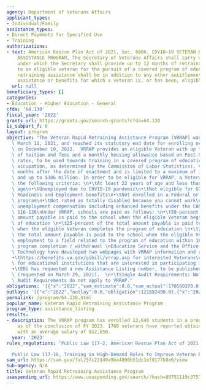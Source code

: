 ```yaml
---
agency: Department of Veterans Affairs
applicant_types:
- Individual/Family
assistance_types:
- Direct Payments for Specified Use
- Training
authorizations:
- text: American Rescue Plan Act of 2021, Sec. 8006. COVID–19 VETERAN RAPID RETRAINING
    ASSISTANCE PROGRAM, The Secretary of Veterans Affairs shall carry out a program
    under which the Secretary shall provide up to 12 months of retraining assistance
    to an eligible veteran for the pursuit of a covered program of education. Such
    retraining assistance shall be in addition to any other entitlement to educational
    assistance or benefits for which a veteran is, or has been, eligible.
  url: null
beneficiary_types: []
categories:
- Education - Higher Education - General
cfda: '64.130'
fiscal_year: '2022'
grants_url: https://grants.gov/search-grants?cfda=64.130
is_subpart_f: 0
layout: program
objective: "The Veteran Rapid Retraining Assistance Program (VRRAP) was enacted on\
  \ March 11, 2021, and reached its statutory end date for enrolling new students\
  \ on December 10, 2022.  VRRAP provides an eligible Veteran with up to 12 months\
  \ of tuition and fees and a monthly housing allowance based on Post-9/11 GI Bill\
  \ rates, to be used towards training in a covered program of education (high demand\
  \ occupation, as determined by the Commission of Labor Statistics). VRRAP ends 21\
  \ months after the date of enactment and is limited to a maximum of 17,250 participants\
  \ and up to $386 million. In order to be eligible for VRRAP, a Veteran must meet\
  \ the following criteria: \n•\tAt least 22 years of age and less than 67 years of\
  \ age\n•\tUnemployed due to COVID-19 pandemic\n•\tNot eligible for GI Bill or Veteran\
  \ Readiness and Employment benefits\n•\tNot enrolled in a Federal or State jobs\
  \ program\n•\tNot rated as totally disabled because you cannot work\n•\tNot receiving\
  \ unemployment compensation including enhanced benefits under the CARES Act, P.L.\
  \ 116-136\nUnder VRRAP, schools are paid as follows: \n•\t50-percent of the total\
  \ amount payable is paid to the school when the eligible Veteran begins the program\
  \ of education \n•\t25-percent of the total amount payable is paid to the school\
  \ when the eligible Veteran completes the program of education \n•\t25-percent of\
  \ the total amount payable is paid to the school when the eligible Veteran finds\
  \ employment to a field related to the program of education within 180 days after\
  \ program completion / withdrawal \nEducation Service and the Office of Information\
  \ Technology have developed two webpages with VRRAP information and resources: \n\
  •\thttps://benefits.va.gov/gibill/vrrap.asp for interested Veterans\n•\thttps://benefits.va.gov/gibill/vrrap_educational_institutions.asp\
  \ for educational institutions that are interested in participating in VRRAP  \n\
  •\tEDU has requested a new Assistance Listing number, to be published on SAM.gov\
  \ (requested on March 29, 2021).  \n•\tSingle Audit Requirements: No, the Single\
  \ Audit Requirements do not apply to VRRAP."
obligations: '[{"x":"2022","sam_estimate":0.0,"sam_actual":170560378.0,"usa_spending_actual":121882490.0},{"x":"2023","sam_estimate":146683143.0,"sam_actual":0.0,"usa_spending_actual":149400615.0},{"x":"2024","sam_estimate":13550212.0,"sam_actual":0.0,"usa_spending_actual":17378101.0}]'
outlays: '[{"x":"2022","outlay":0.0,"obligation":121882490.0},{"x":"2023","outlay":0.0,"obligation":149400615.0},{"x":"2024","outlay":0.0,"obligation":17378101.0}]'
permalink: /program/64.130.html
popular_name: Veteran Rapid Retraining Assistance Program
program_type: assistance_listing
results:
- description: The VRRAP program has enrolled 13,648 students in a program of education
    as of the conclusion of FY 2023. 1760 veterans have reported obtaining employment
    with an average salary of $52,650.
  year: '2023'
rules_regulations: 'Public Law 117-2, American Rescue Plan Act of 2021

  Public Law 117-16, Training in High-Demand Roles to Improve Veteran Employment Act'
sam_url: https://sam.gov/fal/5fc23149a9ba4898b51dc1ef8177b8e6/view
sub-agency: N/A
title: Veteran Rapid Retraining Assistance Program
usaspending_url: https://www.usaspending.gov/search/?hash=80751119c375184cc7987acdd8b13c5c
---
```

